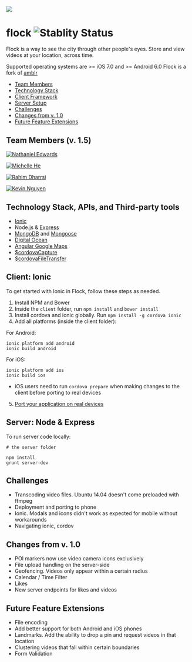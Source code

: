 ![](https://dl.dropboxusercontent.com/s/2xhujbw3906phvr/banner-128.png?dl=0) 
---

# flock ![Stablity Status](https://img.shields.io/pypi/status/Django.svg?maxAge=25920000)

Flock is a way to see the city through other people's eyes. Store and view videos at your location, across time. 

Supported operating systems are >= iOS 7.0 and >= Android 6.0
Flock is a fork of [amblr](http://github.com/mediocreokra/amblr)

- [Team Members](#team-members-v-15)
- [Technology Stack](#technology-stack-apis-and-third-party-tools)
- [Client Framework](#client-ionic)
- [Server Setup](#server-node--express)
- [Challenges](#challenges)
- [Changes from v. 1.0](#changes-from-v-10)
- [Future Feature Extensions](#future-feature-extensions)

## Team Members (v. 1.5)
[![Nathaniel Edwards](https://dl.dropboxusercontent.com/s/9dzxid7ihg37c97/nthaniel.png?dl=0)](https://github.com/nthaniel)

[![Michelle He](https://dl.dropboxusercontent.com/s/zecyw2vna8m56d3/michelleheh.png?dl=0)](https://github.com/michelleheh)

[![Rahim Dharrsi](https://dl.dropboxusercontent.com/s/3typmiqn3wv8f8k/rahimftd.png?dl=0)](https://github.com/rahimftd)

[![Kevin Nguyen](https://dl.dropboxusercontent.com/s/wyebxbavnc7ihk7/kevinwin.png?dl=0)](https://github.com/kevinwin)
  
## Technology Stack, APIs, and Third-party tools

- [Ionic](http://ionicframework.com)
- Node.js & [Express](http://expressjs.com/)
- [MongoDB](https://www.mongodb.org/) and [Mongoose](http://mongoosejs.com/)
- [Digital Ocean](https://www.digitalocean.com/)
- [Angular Google Maps](https://angular-ui.github.io/angular-google-maps/)
- [$cordovaCapture](http://ngcordova.com/docs/plugins/capture)
- [$cordovaFileTransfer](http://ngcordova.com/docs/plugins/fileTransfer)


## Client: Ionic

To get started with Ionic in Flock, follow these steps as needed.

1. Install NPM and Bower
2. Inside the `client` folder, run `npm install` and `bower install`
3. Install cordova and ionic globally. Run `npm install -g cordova ionic`
4. Add all platforms (inside the client folder):

For Android:
```
ionic platform add android
ionic build android
```

For iOS:
```
ionic platform add ios
ionic build ios

```

* iOS users need to run `cordova prepare` when making changes to the client before porting to real devices

5. [Port your application on real devices](http://www.neilberry.com/how-to-run-your-ionic-app-on-real-devices/)

## Server: Node & Express

To run server code locally:

```
# the server folder

npm install
grunt server-dev
```



## Challenges

- Transcoding video files. Ubuntu 14.04 doesn't come preloaded with ffmpeg
- Deployment and porting to phone
- Ionic. Modals and icons didn't work as expected for mobile without workarounds
- Navigating ionic, cordov

## Changes from v. 1.0

- POI markers now use video camera icons exclusively
- File upload handling on the server-side
- Geofencing. Videos only appear within a certain radius
- Calendar / Time Filter
- Likes
- New server endpoints for likes and videos

## Future Feature Extensions
- File encoding
- Add better support for both Android and iOS phones
- Landmarks. Add the ability to drop a pin and request videos in that location
- Clustering videos that fall within certain boundaries 
- Form Validation


